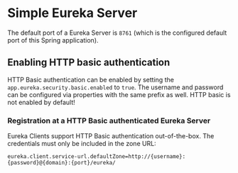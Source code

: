 # Simple Eureka Server

The default port of a Eureka Server is `8761` (which is the configured default port of this Spring application).

## Enabling HTTP basic authentication

HTTP Basic authentication can be enabled by setting the `app.eureka.security.basic.enabled` to `true`. The username
and password can be configured via properties with the same prefix as well. HTTP basic is not enabled by default!

### Registration at a HTTP Basic authenticated Eureka Server

Eureka Clients support HTTP Basic authentication out-of-the-box. The credentials must only be included in the zone URL:

`eureka.client.service-url.defaultZone=http://{username}:{password}@{domain}:{port}/eureka/` 